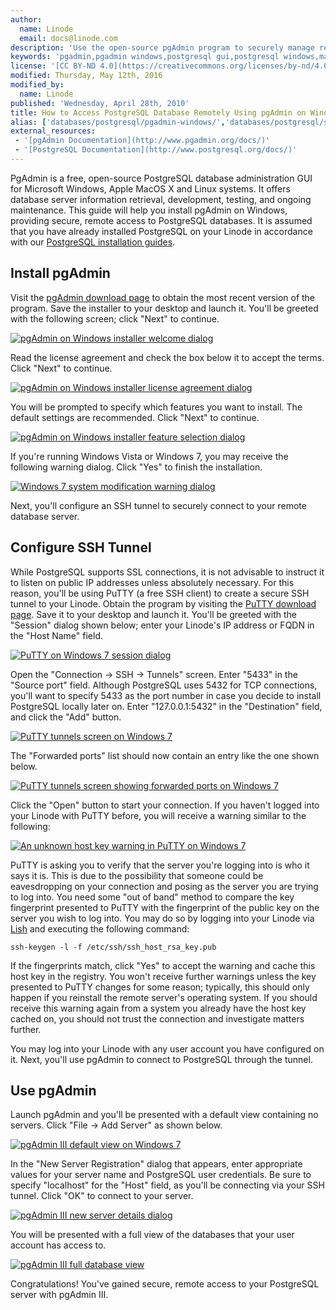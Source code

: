 ```yaml
---
author:
  name: Linode
  email: docs@linode.com
description: 'Use the open-source pgAdmin program to securely manage remote PostgreSQL databases from a Windows workstation.'
keywords: 'pgadmin,pgadmin windows,postgresql gui,postgresql windows,manage postgresql databases,ssh tunnel'
license: '[CC BY-ND 4.0](https://creativecommons.org/licenses/by-nd/4.0)'
modified: Thursday, May 12th, 2016
modified_by:
  name: Linode
published: 'Wednesday, April 28th, 2010'
title: How to Access PostgreSQL Database Remotely Using pgAdmin on Windows
alias: ['databases/postgresql/pgadmin-windows/','databases/postgresql/securely-manage-remote-postgresql-servers-with-pgadmin-on-windows/']
external_resources:
 - '[pgAdmin Documentation](http://www.pgadmin.org/docs/)'
 - '[PostgreSQL Documentation](http://www.postgresql.org/docs/)'
---
```


PgAdmin is a free, open-source PostgreSQL database administration GUI for Microsoft Windows, Apple MacOS X and Linux systems. It offers database server information retrieval, development, testing, and ongoing maintenance. This guide will help you install pgAdmin on Windows, providing secure, remote access to PostgreSQL databases. It is assumed that you have already installed PostgreSQL on your Linode in accordance with our [PostgreSQL installation guides](/docs/databases/postgresql/).

## Install pgAdmin

Visit the [pgAdmin download page](https://www.pgadmin.org/download/windows4.php) to obtain the most recent version of the program. Save the installer to your desktop and launch it. You'll be greeted with the following screen; click "Next" to continue.

[![pgAdmin on Windows installer welcome dialog](/docs/assets/364-pgadmin-windows-install-1.png)](/docs/assets/364-pgadmin-windows-install-1.png)

Read the license agreement and check the box below it to accept the terms. Click "Next" to continue.

[![pgAdmin on Windows installer license agreement dialog](/docs/assets/365-pgadmin-windows-install-2.png)](/docs/assets/365-pgadmin-windows-install-2.png)

You will be prompted to specify which features you want to install. The default settings are recommended. Click "Next" to continue.

[![pgAdmin on Windows installer feature selection dialog](/docs/assets/366-pgadmin-windows-install-3.png)](/docs/assets/366-pgadmin-windows-install-3.png)

If you're running Windows Vista or Windows 7, you may receive the following warning dialog. Click "Yes" to finish the installation.

[![Windows 7 system modification warning dialog](/docs/assets/367-pgadmin-windows-install-4.png)](/docs/assets/367-pgadmin-windows-install-4.png)

Next, you'll configure an SSH tunnel to securely connect to your remote database server.

## Configure SSH Tunnel 

While PostgreSQL supports SSL connections, it is not advisable to instruct it to listen on public IP addresses unless absolutely necessary. For this reason, you'll be using PuTTY (a free SSH client) to create a secure SSH tunnel to your Linode. Obtain the program by visiting the [PuTTY download page](http://www.chiark.greenend.org.uk/~sgtatham/putty/download.html). Save it to your desktop and launch it. You'll be greeted with the "Session" dialog shown below; enter your Linode's IP address or FQDN in the "Host Name" field.

[![PuTTY on Windows 7 session dialog](/docs/assets/368-putty-01-session.png)](/docs/assets/368-putty-01-session.png)

Open the "Connection -> SSH -> Tunnels" screen. Enter "5433" in the "Source port" field. Although PostgreSQL uses 5432 for TCP connections, you'll want to specify 5433 as the port number in case you decide to install PostgreSQL locally later on. Enter "127.0.0.1:5432" in the "Destination" field, and click the "Add" button.

[![PuTTY tunnels screen on Windows 7](/docs/assets/369-putty-03-postgresql-ssh-tunnel.png)](/docs/assets/369-putty-03-postgresql-ssh-tunnel.png)

The "Forwarded ports" list should now contain an entry like the one shown below.

[![PuTTY tunnels screen showing forwarded ports on Windows 7](/docs/assets/370-putty-04-postgresql-ssh-tunnel-open.png)](/docs/assets/370-putty-04-postgresql-ssh-tunnel-open.png)

Click the "Open" button to start your connection. If you haven't logged into your Linode with PuTTY before, you will receive a warning similar to the following:

[![An unknown host key warning in PuTTY on Windows 7](/docs/assets/371-putty-02-host-key-warning.png)](/docs/assets/371-putty-02-host-key-warning.png)

PuTTY is asking you to verify that the server you're logging into is who it says it is. This is due to the possibility that someone could be eavesdropping on your connection and posing as the server you are trying to log into. You need some "out of band" method to compare the key fingerprint presented to PuTTY with the fingerprint of the public key on the server you wish to log into. You may do so by logging into your Linode via [Lish](https://www.linode.com/docs/networking/using-the-linode-shell-lish) and executing the following command:

    ssh-keygen -l -f /etc/ssh/ssh_host_rsa_key.pub 

If the fingerprints match, click "Yes" to accept the warning and cache this host key in the registry. You won't receive further warnings unless the key presented to PuTTY changes for some reason; typically, this should only happen if you reinstall the remote server's operating system. If you should receive this warning again from a system you already have the host key cached on, you should not trust the connection and investigate matters further.

You may log into your Linode with any user account you have configured on it. Next, you'll use pgAdmin to connect to PostgreSQL through the tunnel.

## Use pgAdmin

Launch pgAdmin and you'll be presented with a default view containing no servers. Click "File -> Add Server" as shown below.

[![pgAdmin III default view on Windows 7](/docs/assets/372-pgadmin-windows-use-1-add-server.png)](/docs/assets/372-pgadmin-windows-use-1-add-server.png)

In the "New Server Registration" dialog that appears, enter appropriate values for your server name and PostgreSQL user credentials. Be sure to specify "localhost" for the "Host" field, as you'll be connecting via your SSH tunnel. Click "OK" to connect to your server.

[![pgAdmin III new server details dialog](/docs/assets/373-pgadmin-windows-use-2-new-server-details.png)](/docs/assets/373-pgadmin-windows-use-2-new-server-details.png)

You will be presented with a full view of the databases that your user account has access to.

[![pgAdmin III full database view](/docs/assets/374-pgadmin-windows-use-3-database-view.png)](/docs/assets/374-pgadmin-windows-use-3-database-view.png)

Congratulations! You've gained secure, remote access to your PostgreSQL server with pgAdmin III.
